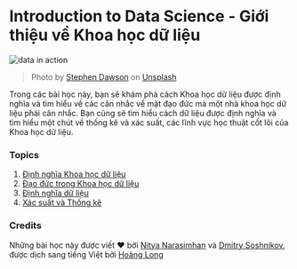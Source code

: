 # Introduction to Data Science - Giới thiệu về Khoa học dữ liệu

![data in action](images/data.jpg)
> Photo by <a href="https://unsplash.com/@dawson2406?utm_source=unsplash&utm_medium=referral&utm_content=creditCopyText">Stephen Dawson</a> on <a href="https://unsplash.com/s/photos/data?utm_source=unsplash&utm_medium=referral&utm_content=creditCopyText">Unsplash</a>
  
Trong các bài học này, bạn sẽ khám phá cách Khoa học dữ liệu được định nghĩa và tìm hiểu về các cân nhắc về mặt đạo đức mà một nhà khoa học dữ liệu phải cân nhắc. Bạn cũng sẽ tìm hiểu cách dữ liệu được định nghĩa và tìm hiểu một chút về thống kê và xác suất, các lĩnh vực học thuật cốt lõi của Khoa học dữ liệu.

### Topics

1. [Định nghĩa Khoa học dữ liệu](01-defining-data-science/README.md)
2. [Đạo đức trong Khoa học dữ liệu](02-ethics/README.md)
3. [Định nghĩa dữ liệu](03-defining-data/README.md)
4. [Xác suất và Thống kê](04-stats-and-probability/README.md)

### Credits

Những bài học này được viết ❤️ bởi [Nitya Narasimhan](https://twitter.com/nitya) và [Dmitry Soshnikov](https://twitter.com/shwars), được dịch sang tiếng Việt bởi [Hoàng Long](https://github.com/hoanglong8)
